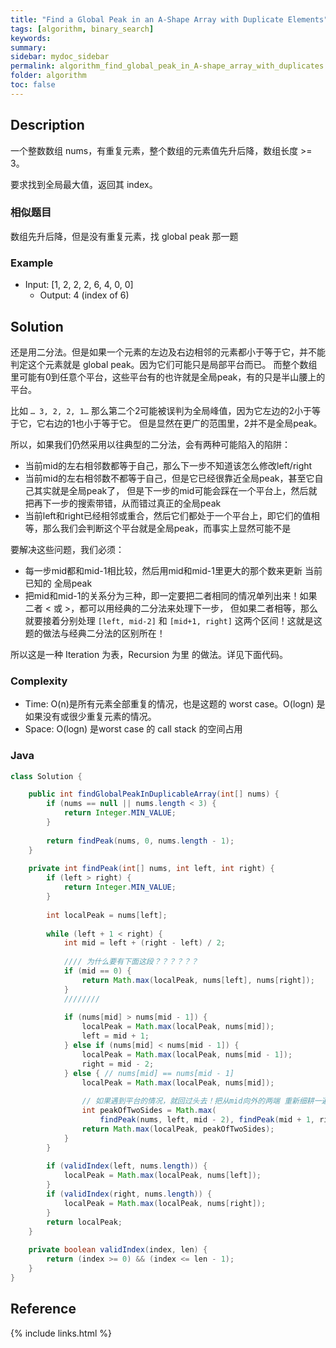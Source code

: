 ```yaml
---
title: "Find a Global Peak in an A-Shape Array with Duplicate Elements"
tags: [algorithm, binary_search]
keywords:
summary:
sidebar: mydoc_sidebar
permalink: algorithm_find_global_peak_in_A-shape_array_with_duplicates.html
folder: algorithm
toc: false
---
```


## Description
一个整数数组 nums，有重复元素，整个数组的元素值先升后降，数组长度 >= 3。

要求找到全局最大值，返回其 index。

### 相似题目
数组先升后降，但是没有重复元素，找 global peak 那一题

### Example
* Input: [1, 2, 2, 2, 6, 4, 0, 0]
  * Output: 4 (index of 6)

## Solution
还是用二分法。但是如果一个元素的左边及右边相邻的元素都小于等于它，并不能判定这个元素就是 global peak。因为它们可能只是局部平台而已。
而整个数组里可能有0到任意个平台，这些平台有的也许就是全局peak，有的只是半山腰上的平台。

比如 `… 3, 2, 2, 1…` 那么第二个2可能被误判为全局峰值，因为它左边的2小于等于它，它右边的1也小于等于它。
但是显然在更广的范围里，2并不是全局peak。

所以，如果我们仍然采用以往典型的二分法，会有两种可能陷入的陷阱：
* 当前mid的左右相邻数都等于自己，那么下一步不知道该怎么修改left/right
* 当前mid的左右相邻数不都等于自己，但是它已经很靠近全局peak，甚至它自己其实就是全局peak了，
但是下一步的mid可能会踩在一个平台上，然后就把再下一步的搜索带错，从而错过真正的全局peak
* 当前left和right已经相邻或重合，然后它们都处于一个平台上，即它们的值相等，那么我们会判断这个平台就是全局peak，而事实上显然可能不是

要解决这些问题，我们必须：
* 每一步mid都和mid-1相比较，然后用mid和mid-1里更大的那个数来更新 当前已知的 全局peak
* 把mid和mid-1的关系分为三种，即一定要把二者相同的情况单列出来！如果二者 < 或 >，都可以用经典的二分法来处理下一步，
但如果二者相等，那么就要接着分别处理 `[left, mid-2]` 和 `[mid+1, right]` 这两个区间！这就是这题的做法与经典二分法的区别所在！

所以这是一种 Iteration 为表，Recursion 为里 的做法。详见下面代码。

### Complexity
* Time: O(n)是所有元素全部重复的情况，也是这题的 worst case。O(logn) 是如果没有或很少重复元素的情况。
* Space: O(logn) 是worst case 的 call stack 的空间占用 

### Java
```java
class Solution {

    public int findGlobalPeakInDuplicableArray(int[] nums) {
        if (nums == null || nums.length < 3) {
            return Integer.MIN_VALUE;
        }
        
        return findPeak(nums, 0, nums.length - 1);
    }
    
    private int findPeak(int[] nums, int left, int right) {
        if (left > right) {
            return Integer.MIN_VALUE;
        }
        
        int localPeak = nums[left];
        
        while (left + 1 < right) {
            int mid = left + (right - left) / 2;
            
            //// 为什么要有下面这段？？？？？？
            if (mid == 0) {
                return Math.max(localPeak, nums[left], nums[right]);
            }
            ////////
            
            if (nums[mid] > nums[mid - 1]) {
                localPeak = Math.max(localPeak, nums[mid]);
                left = mid + 1;
            } else if (nums[mid] < nums[mid - 1]) {
                localPeak = Math.max(localPeak, nums[mid - 1]);
                right = mid - 2;
            } else { // nums[mid] == nums[mid - 1]
                localPeak = Math.max(localPeak, nums[mid]);
                
                // 如果遇到平台的情况，就回过头去！把从mid向外的两端 重新细耕一遍！
                int peakOfTwoSides = Math.max(
                    findPeak(nums, left, mid - 2), findPeak(mid + 1, right));
                return Math.max(localPeak, peakOfTwoSides);
            }
        }
        
        if (validIndex(left, nums.length)) {
            localPeak = Math.max(localPeak, nums[left]);
        }
        if (validIndex(right, nums.length)) {
            localPeak = Math.max(localPeak, nums[right]);
        }
        return localPeak;
    }
    
    private boolean validIndex(index, len) {
        return (index >= 0) && (index <= len - 1);
    }
}
```

## Reference

{% include links.html %}
